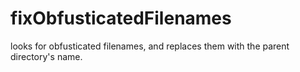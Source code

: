 # fixObfusticatedFilenames
looks for obfusticated filenames, and replaces them with the parent directory's name.
